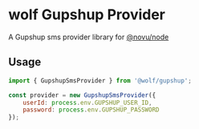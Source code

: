 # wolf Gupshup Provider

A Gupshup sms provider library for [@novu/node](https://github.com/wolfhq/wolf)

## Usage

```javascript
import { GupshupSmsProvider } from '@wolf/gupshup';

const provider = new GupshupSmsProvider({
    userId: process.env.GUPSHUP_USER_ID,
    password: process.env.GUPSHUP_PASSWORD
});
```
